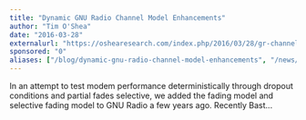 ```yaml
---
title: "Dynamic GNU Radio Channel Model Enhancements"
author: "Tim O'Shea"
date: "2016-03-28"
externalurl: "https://oshearesearch.com/index.php/2016/03/28/gr-channel-model-enhancements/"
sponsored: "0"
aliases: ["/blog/dynamic-gnu-radio-channel-model-enhancements", "/news/dynamic-gnu-radio-channel-model-enhancements"]
---
```

In an attempt to test modem performance deterministically through dropout conditions and partial fades selective, we added the fading model and selective fading model to GNU Radio a few years ago. Recently Bast...
<!--more-->
